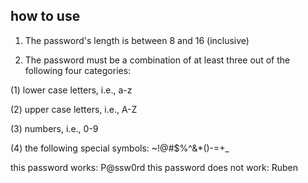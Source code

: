 ## how to use

1. The password's length is between 8 and 16 (inclusive)

2. The password must be a combination of at least three out of the following four categories:

(1) lower case letters, i.e., a-z

(2) upper case letters, i.e., A-Z

(3) numbers, i.e., 0-9

(4) the following special symbols: ~!@#$%^&*()-=+_


this password works: P@ssw0rd
this password does not work: Ruben
